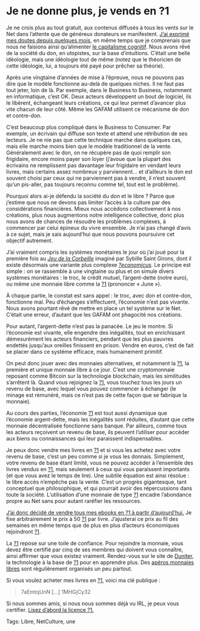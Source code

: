 # Je ne donne plus, je vends en ?1

Je ne crois plus au tout gratuit, aux contenus diffusés à tous les vents sur le Net dans l’attente que de généreux donateurs se manifestent. [J’ai exprimé mes doutes depuis quelques mois](https://tcrouzet.com/tag/libre/), en même temps que je comprenais que nous ne faisions ainsi qu’alimenter [le capitalisme cognitif](https://tcrouzet.com/tag/capitalisme-cognitif/). Nous avons rêvé de la société du don, en utopistes, sur la base d’intuitions. C’était une belle idéologie, mais une idéologie tout de même (notez que le théoricien de cette idéologie, lui, a toujours été payé pour prêcher sa théorie).

Après une vingtaine d’années de mise à l’épreuve, nous ne pouvons pas dire que le modèle fonctionne au-delà de quelques niches. Il ne faut pas tout jeter, loin de là. Par exemple, dans le Business to Business, notamment en informatique, c’est OK. Deux acteurs développent un bout de logiciel, ils le libèrent, échangeant leurs créations, ce qui leur permet d’avancer plus vite chacun de leur côté. Même les GAFAM utilisent ce mécanisme de don et contre-don.

C’est beaucoup plus compliqué dans le Business to Consumer. Par exemple, un écrivain qui diffuse son texte et attend une rétribution de ses lecteurs. Je ne nie pas que cette technique marche dans quelques cas, mais elle marche moins bien que le modèle traditionnel de la vente. Généralement avec le don, on ne récupère pas de quoi remplir son frigidaire, encore moins payer son loyer (j’avoue que la plupart des écrivains ne remplissent pas davantage leur frigidaire en vendant leurs livres, mais certains assez nombreux y parviennent… et d’ailleurs le don est souvent choisi par ceux qui ne parviennent pas à vendre, il n’est souvent qu’un pis-aller, pas toujours reconnu comme tel, tout est le problème).

Pourquoi alors ai-je défendu la société du don et le libre ? Parce que j’estime que nous ne devons pas limiter l’accès à la culture par des considérations financières. Mieux nous accédons collectivement à nos créations, plus nous augmentons notre intelligence collective, donc plus nous avons de chances de résoudre les problèmes complexes, à commencer par celui épineux du vivre ensemble. Je n’ai pas changé d’avis à ce sujet, mais je sais aujourd’hui que nous pouvons poursuivre cet objectif autrement.

J’ai vraiment compris les systèmes monétaires le jour où j’ai joué pour la première fois au [*Jeu de la Corbeille*](http://www.valeureux.org/blog/produits/les-jeux/le-jeu-de-la-corbeille/) imaginé par Sybille Saint Girons, dont il existe désormais une variante plus complexe [*?economicus*](http://geconomicus.glibre.org/). Le principe est simple : on se rassemble à une vingtaine ou plus et on simule divers systèmes monétaires : le troc, le crédit mutuel, l’argent-dette (notre euro), ou même une monnaie libre comme la [?1](https://g1.duniter.fr/) (prononcer « June »).

À chaque partie, le constat est sans appel : le troc, avec don et contre-don, fonctionne mal. Peu d’échanges s’effectuent, l’économie n’est pas vivante. Nous avons pourtant rêvé de mettre en place un tel système sur le Net. C’était une erreur, d’autant que les GAFAM ont phagocité nos créations.

Pour autant, l’argent-dette n’est pas la panacée. Le jeu le montre. Si l’économie est vivante, elle engendre des inégalités, tout en enrichissant démesurément les acteurs financiers, pendant que les plus pauvres endettés jusqu’aux oreilles finissent en prison. Vendre en euros, c’est de fait se placer dans ce système efficace, mais humainement primitif.

On peut donc jouer avec des monnaies alternatives, et notamment la [?1](https://g1.duniter.fr/), la première et unique monnaie libre à ce jour. C’est une cryptomonnaie reposant comme Bitcoin sur la technologie blockchain, mais les similitudes s’arrêtent là. Quand vous rejoignez la [?1](https://g1.duniter.fr/), vous touchez tous les jours un revenu de base, avec lequel vous pouvez commencer à échanger (le minage est rémunéré, mais ce n’est pas de cette façon que se fabrique la monnaie).

Au cours des parties, l’économie [?1](https://g1.duniter.fr/) est tout aussi dynamique que l’économie argent-dette, mais les inégalités sont réduites, d’autant que cette monnaie décentralisée fonctionne sans banque. Par ailleurs, comme tous les acteurs reçoivent un revenu de base, ils peuvent l’utiliser pour accéder aux biens ou connaissances qui leur paraissent indispensables.

Je peux donc vendre mes livres en [?1](https://g1.duniter.fr/) et si vous les achetez avec votre revenu de base, c’est un peu comme si je vous les donnais. Simplement, votre revenu de base étant limité, vous ne pouvez accéder à l’ensemble des livres vendus en [?1](https://g1.duniter.fr/), mais seulement à ceux qui vous paraissent importants (et que vous avez le temps de lire). Une subtile équation est ainsi résolue : le libre accès n’empêche pas la vente. C’est un progrès gigantesque, tant conceptuel que philosophique, et qui pourrait avoir des répercussions dans toute la société. L’utilisation d’une monnaie de type [?1](https://g1.duniter.fr/) encadre l’abondance propre au Net sans pour autant raréfier les ressources.

[J’ai donc décidé de vendre tous mes ebooks en ?1 à partir d’aujourd’hui.](https://www.gchange.fr/#/app/market/view/AWBZdIvLLt_shuNstw5I/) Je fixe arbitrairement le prix à 50 [?1](https://g1.duniter.fr/) par livre. J’ajusterai ce prix au fil des semaines en même temps que de plus en plus d’acteurs économiques rejoindront [?1](https://g1.duniter.fr/).

La [?1](https://g1.duniter.fr/) repose sur une toile de confiance. Pour rejoindre la monnaie, vous devez être certifié par cinq de ses membres qui doivent vous connaître, ainsi affirmer que vous existez vraiment. Rendez-vous sur le site de [Duniter](https://www.duniter.fr/), la technologie à la base de [?1](https://g1.duniter.fr/) pour en apprendre plus. Des [apéros monnaies libres](https://forum.duniter.fr/) sont régulièrement organisés un peu partout.

Si vous voulez acheter mes livres en [?1](https://g1.duniter.fr/), voici ma clé publique :

> 7aEmtqUnN \[…\] 1MHGjCy32

Si nous sommes amis, si nous nous sommes déjà vu IRL, je peux vous certifier. [Lisez d’abord la licence ?1.](https://duniter.org/fr/wiki/licence-g1/)

Tags: Libre, NetCulture, une